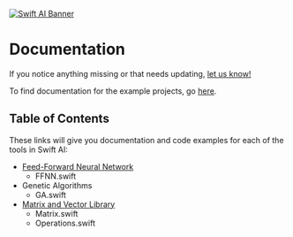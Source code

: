 [![Swift AI Banner](https://github.com/collinhundley/Swift-AI/blob/master/SiteAssets/SwiftAI.png?raw=true)](https://github.com/collinhundley/Swift-AI#care-enough-to-donate)

# Documentation

If you notice anything missing or that needs updating, [let us know!](https://github.com/collinhundley/Swift-AI/issues/new)

To find documentation for the example projects, go [here](https://github.com/collinhundley/Swift-AI/tree/master/Examples).

## Table of Contents

These links will give you documentation and code examples for each of the tools in Swift AI:

- [Feed-Forward Neural Network](https://github.com/collinhundley/Swift-AI/blob/master/Documentation/FFNN.md#multi-layer-feed-forward-neural-network)
    * FFNN.swift
- Genetic Algorithms
    * GA.swift
- [Matrix and Vector Library](https://github.com/collinhundley/Swift-AI/blob/master/Documentation/Matrix.md#matrix)
    * Matrix.swift
    * Operations.swift
